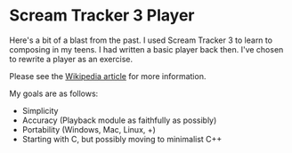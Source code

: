 # Scream Tracker 3 Player

Here's a bit of a blast from the past. I used Scream Tracker 3 to learn to
composing in my teens. I had written a basic player back then. I've chosen
to rewrite a player as an exercise.

Please see the [Wikipedia article](https://en.wikipedia.org/wiki/Scream_Tracker) for more information.

My goals are as follows:

 * Simplicity
 * Accuracy (Playback module as faithfully as possibly)
 * Portability (Windows, Mac, Linux, +)
 * Starting with C, but possibly moving to minimalist C++
